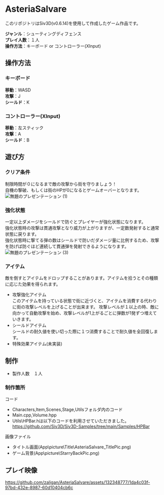 # AsteriaSalvare
このリポジトリはSiv3D(v0.6.14)を使用して作成したゲーム作品です。  

**ジャンル**：シューティングディフェンス  
**プレイ人数**：１人  
**操作方法**：キーボード or コントローラー(XInput)  

## 操作方法
### キーボード
**移動**：WASD  
**攻撃**：J  
**シールド**：K  

### コントローラー(XInput)
**移動**：左スティック  
**攻撃**：A  
**シールド**：B

## 遊び方
### クリア条件
制限時間が０になるまで敵の攻撃から街を守りましょう！  
自機の撃破、もしくは街のHPが0になるとゲームオーバーとなります。
![無題のプレゼンテーション (1)](https://github.com/zaligan/AsteriaSalvare/assets/132348777/7617d938-1ef8-471b-afaa-2178461425d0)

### 強化状態
一定以上ダメージをシールドで防ぐとプレイヤーが強化状態になります。  
強化状態時の攻撃は貫通攻撃となり威力が上がりますが、一定数発射すると通常状態に戻ります。  
強化状態時に撃てる弾の数はシールドで防いだダメージ量に比例するため、攻撃を防げば防ぐほど連続して貫通弾を発射できるようになります。  
![無題のプレゼンテーション (3)](https://github.com/zaligan/AsteriaSalvare/assets/132348777/5207db74-5604-44ed-87fa-ad9f4f76b509)

### アイテム
敵を倒すとアイテムをドロップすることがあります。アイテムを拾うとその種類に応じた効果を得られます。
- 攻撃強化アイテム  
  このアイテムを持っている状態で街に近づくと、アイテムを消費する代わりに街の攻撃レベルを上げることが出来ます。
  攻撃レベルが１以上の時、敵に向かって自動攻撃を始め、攻撃レベルが1上がるごとに弾数が1発ずつ増えていきます。
- シールドアイテム  
  シールドの耐久値を使い切った際に１つ消費することで耐久値を全回復します。
- 特殊効果アイテム(未実装)

## 制作
- 製作人数　１人
### 制作箇所
コード
- Characters,Item,Scenes,Stage,Utilsフォルダ内のコード
- Main.cpp,Volume.hpp
- Utils\HPBar.hは以下のコードを利用させていただきました。  
  https://github.com/Siv3D/Siv3D-Samples/tree/main/Samples/HPBar

画像ファイル
- タイトル画面(App\picture\Title\AsteriaSalvare_TitlePic.png)
- ゲーム背景(App\picture\StarryBackPic.png)

## プレイ映像
https://github.com/zaligan/AsteriaSalvare/assets/132348777/1da4c03f-97bd-432e-8987-60d10404cb6c

